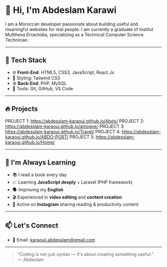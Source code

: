 # 👋 Hi, I'm Abdeslam Karawi

I am a Moroccan developer passionate about building useful and meaningful websites for real people.
I am currently a graduate of Institut Multihexa Errachidia, specializing as a Technical Computer Science Technician.



---

## 🔧 Tech Stack

- 🌐 **Front-End**: HTML5, CSS3, JavaScript, React.Js 
- 🎨 Styling: Tailwind CSS  
- ⚙️ **Back-End**: PHP, MySQL  
- 🎯 Tools: Git, GitHub, VS Code

---

## 🔥 Projects
PROJECT 1: https://abdesslam-karaoui.github.io/Abdo/
PROJECT 2: https://abdesslam-karaoui.github.io/amogoe/
PROJECT 3: https://abdesslam-karaoui.github.io/Travel/
PROJECT 4: https://abdesslam-karaoui.github.io/ABDO-PORT/
PROJECT 5: https://abdesslam-karaoui.github.io/Home/


---

## 🧠 I'm Always Learning

- 📚 I read a book every day
- 📈 Learning **JavaScript deeply** + Laravel (PHP framework)
- 🗣️ Improving my **English**
- 🎬 Experienced in **video editing** and **content creation**
- 📱 Active on **Instagram** sharing reading & productivity content

---



## 📫 Let's Connect

- 📩 Email: karaouii.abdesslam@gmail.com  


---

> “Coding is not just syntax — it's about creating something useful.”  
— Abdeslam

